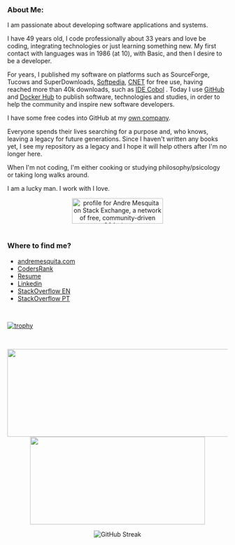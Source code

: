 ### About Me:    
I am passionate about developing software applications and systems.

I have 49 years old, I code professionally about 33 years and love be coding, integrating technologies or just learning something new. My first contact with languages was in 1986 (at 10), with Basic, and then I desire to be a developer.

For years, I published my software on platforms such as SourceForge, Tucows and SuperDownloads, <a href="https://www.softpedia.com/get/Programming/SDK-DDK/IDE-Cobol.shtml">Softpedia</a>, <a href="https://download.cnet.com/ide-cobol/3000-2212_4-10562275.html">CNET</a> for free use, having reached more than 40k downloads, such as <a href="https://github.com/avmesquita/idecobol">IDE Cobol</a> . Today I use <a href="https://github.com/avmesquita">GitHub</a> and <a href="https://hub.docker.com/u/avmesquita">Docker Hub</a> to publish software, technologies and studies, in order to help the community and inspire new software developers.

I have some free codes into GitHub at my <a href="https://github.com/avm-sistemas">own company</a>.

Everyone spends their lives searching for a purpose and, who knows, leaving a legacy for future generations. Since I haven't written any books yet, I see my repository as a legacy and I hope it will help others after I'm no longer here.

When I'm not coding, I'm either cooking or studying philosophy/psicology or taking long walks around.

I am a lucky man. I work with I love.

<div align="center">
  <a href="https://stackexchange.com/users/3316144"><img src="https://stackexchange.com/users/flair/3316144.png" width="208" height="58" alt="profile for Andre Mesquita on Stack Exchange, a network of free, community-driven Q&amp;A sites" title="profile for Andre Mesquita on Stack Exchange, a network of free, community-driven Q&amp;A sites"></a>
</div>

<div>&nbsp;</div>

### Where to find me?

<ul>
  <li><a href="https://andremesquita.com">andremesquita.com</a></li>
  <li><a href="https://profile.codersrank.io/user/avmesquita">CodersRank</a></li>
  <li><a href="https://avmesquita.github.io">Resume</a></li>
  <li><a href="https://linkedin.com/in/avmesquita">Linkedin</a></li>
  <li><a href="https://stackoverflow.com/users/2788478/andre-mesquita">StackOverflow EN</a></li>  
  <li><a href="https://pt.stackoverflow.com/users/21263/andre-mesquita">StackOverflow PT</a></li>  
</ul>

<div>&nbsp;</div>

[![trophy](https://github-profile-trophy.vercel.app/?username=avmesquita&theme=kimbie_dark)](https://github.com/ryo-ma/github-profile-trophy)

<div>&nbsp;</div>

<p align="center">
  <img width="600" height="200" src="https://github-readme-stats.vercel.app/api?username=avmesquita&show_icons=true&theme=vision-friendly-dark">
  <img width="400" height="200" src="https://github-readme-stats.vercel.app/api/top-langs/?username=avmesquita&langs_count=6&layout=compact&theme=vision-friendly-dark">
</p>

<p align="center">  
  <img src="https://github-readme-streak-stats.herokuapp.com?user=avmesquita&theme=highcontrast&hide_border=true&border_radius=5&type=svg" alt="GitHub Streak" />
</p>

<div id="header" align="center">
  <img src="https://komarev.com/ghpvc/?username=avmesquita&style=for-the-badge&color=orange" alt=""/>
</div>

<br><br><br>

